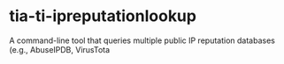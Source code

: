 # tia-ti-ipreputationlookup
A command-line tool that queries multiple public IP reputation databases (e.g., AbuseIPDB, VirusTota
